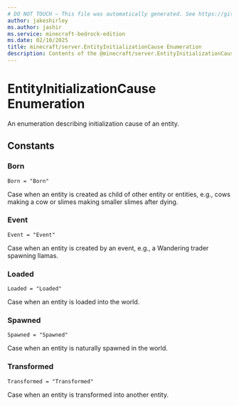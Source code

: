 ```yaml
---
# DO NOT TOUCH — This file was automatically generated. See https://github.com/mojang/minecraftapidocsgenerator to modify descriptions, examples, etc.
author: jakeshirley
ms.author: jashir
ms.service: minecraft-bedrock-edition
ms.date: 02/10/2025
title: minecraft/server.EntityInitializationCause Enumeration
description: Contents of the @minecraft/server.EntityInitializationCause enumeration.
---
```

# EntityInitializationCause Enumeration

An enumeration describing initialization cause of an entity.

## Constants
### **Born**
`Born = "Born"`

Case when an entity is created as child of other entity or entities, e.g., cows making a cow or slimes making smaller slimes after dying.
### **Event**
`Event = "Event"`

Case when an entity is created by an event, e.g., a Wandering trader spawning llamas.
### **Loaded**
`Loaded = "Loaded"`

Case when an entity is loaded into the world.
### **Spawned**
`Spawned = "Spawned"`

Case when an entity is naturally spawned in the world.
### **Transformed**
`Transformed = "Transformed"`

Case when an entity is transformed into another entity.

